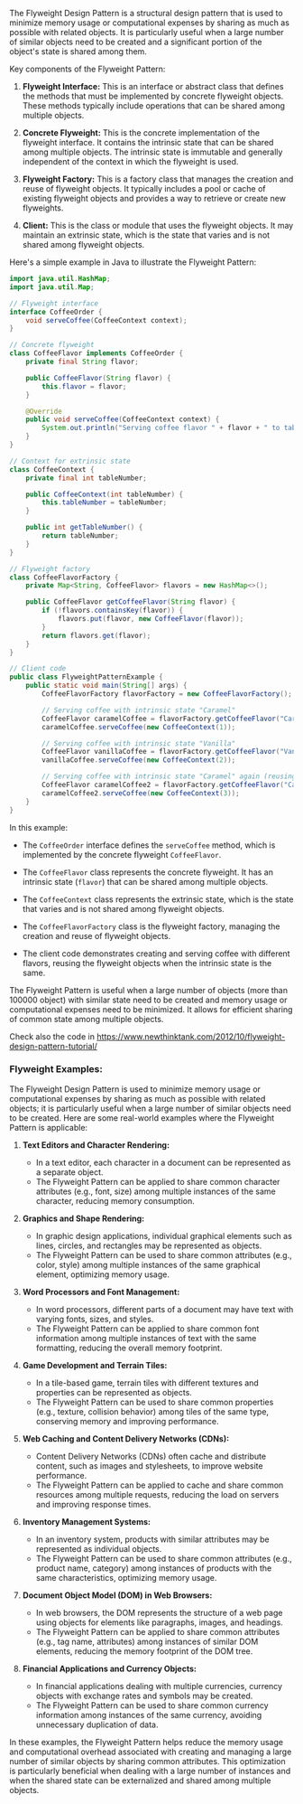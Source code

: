 The Flyweight Design Pattern is a structural design pattern that is used to minimize memory usage or computational expenses by sharing as much as possible with related objects. It is particularly useful when a large number of similar objects need to be created and a significant portion of the object's state is shared among them.

Key components of the Flyweight Pattern:

1. **Flyweight Interface:** This is an interface or abstract class that defines the methods that must be implemented by concrete flyweight objects. These methods typically include operations that can be shared among multiple objects.

2. **Concrete Flyweight:** This is the concrete implementation of the flyweight interface. It contains the intrinsic state that can be shared among multiple objects. The intrinsic state is immutable and generally independent of the context in which the flyweight is used.

3. **Flyweight Factory:** This is a factory class that manages the creation and reuse of flyweight objects. It typically includes a pool or cache of existing flyweight objects and provides a way to retrieve or create new flyweights.

4. **Client:** This is the class or module that uses the flyweight objects. It may maintain an extrinsic state, which is the state that varies and is not shared among flyweight objects.

Here's a simple example in Java to illustrate the Flyweight Pattern:

```java
import java.util.HashMap;
import java.util.Map;

// Flyweight interface
interface CoffeeOrder {
    void serveCoffee(CoffeeContext context);
}

// Concrete flyweight
class CoffeeFlavor implements CoffeeOrder {
    private final String flavor;

    public CoffeeFlavor(String flavor) {
        this.flavor = flavor;
    }

    @Override
    public void serveCoffee(CoffeeContext context) {
        System.out.println("Serving coffee flavor " + flavor + " to table " + context.getTableNumber());
    }
}

// Context for extrinsic state
class CoffeeContext {
    private final int tableNumber;

    public CoffeeContext(int tableNumber) {
        this.tableNumber = tableNumber;
    }

    public int getTableNumber() {
        return tableNumber;
    }
}

// Flyweight factory
class CoffeeFlavorFactory {
    private Map<String, CoffeeFlavor> flavors = new HashMap<>();

    public CoffeeFlavor getCoffeeFlavor(String flavor) {
        if (!flavors.containsKey(flavor)) {
            flavors.put(flavor, new CoffeeFlavor(flavor));
        }
        return flavors.get(flavor);
    }
}

// Client code
public class FlyweightPatternExample {
    public static void main(String[] args) {
        CoffeeFlavorFactory flavorFactory = new CoffeeFlavorFactory();

        // Serving coffee with intrinsic state "Caramel"
        CoffeeFlavor caramelCoffee = flavorFactory.getCoffeeFlavor("Caramel");
        caramelCoffee.serveCoffee(new CoffeeContext(1));

        // Serving coffee with intrinsic state "Vanilla"
        CoffeeFlavor vanillaCoffee = flavorFactory.getCoffeeFlavor("Vanilla");
        vanillaCoffee.serveCoffee(new CoffeeContext(2));

        // Serving coffee with intrinsic state "Caramel" again (reusing flyweight)
        CoffeeFlavor caramelCoffee2 = flavorFactory.getCoffeeFlavor("Caramel");
        caramelCoffee2.serveCoffee(new CoffeeContext(3));
    }
}
```

In this example:

- The `CoffeeOrder` interface defines the `serveCoffee` method, which is implemented by the concrete flyweight `CoffeeFlavor`.

- The `CoffeeFlavor` class represents the concrete flyweight. It has an intrinsic state (`flavor`) that can be shared among multiple objects.

- The `CoffeeContext` class represents the extrinsic state, which is the state that varies and is not shared among flyweight objects.

- The `CoffeeFlavorFactory` class is the flyweight factory, managing the creation and reuse of flyweight objects.

- The client code demonstrates creating and serving coffee with different flavors, reusing the flyweight objects when the intrinsic state is the same.

The Flyweight Pattern is useful when a large number of objects (more than 100000 object) with similar state need to be created and memory usage or computational expenses need to be minimized. It allows for efficient sharing of common state among multiple objects.

Check also the code in https://www.newthinktank.com/2012/10/flyweight-design-pattern-tutorial/

### Flyweight Examples:

The Flyweight Design Pattern is used to minimize memory usage or computational expenses by sharing as much as possible with related objects; it is particularly useful when a large number of similar objects need to be created. Here are some real-world examples where the Flyweight Pattern is applicable:

1. **Text Editors and Character Rendering:**
   - In a text editor, each character in a document can be represented as a separate object.
   - The Flyweight Pattern can be applied to share common character attributes (e.g., font, size) among multiple instances of the same character, reducing memory consumption.

2. **Graphics and Shape Rendering:**
   - In graphic design applications, individual graphical elements such as lines, circles, and rectangles may be represented as objects.
   - The Flyweight Pattern can be used to share common attributes (e.g., color, style) among multiple instances of the same graphical element, optimizing memory usage.

3. **Word Processors and Font Management:**
   - In word processors, different parts of a document may have text with varying fonts, sizes, and styles.
   - The Flyweight Pattern can be applied to share common font information among multiple instances of text with the same formatting, reducing the overall memory footprint.

4. **Game Development and Terrain Tiles:**
   - In a tile-based game, terrain tiles with different textures and properties can be represented as objects.
   - The Flyweight Pattern can be used to share common properties (e.g., texture, collision behavior) among tiles of the same type, conserving memory and improving performance.

5. **Web Caching and Content Delivery Networks (CDNs):**
   - Content Delivery Networks (CDNs) often cache and distribute content, such as images and stylesheets, to improve website performance.
   - The Flyweight Pattern can be applied to cache and share common resources among multiple requests, reducing the load on servers and improving response times.

6. **Inventory Management Systems:**
   - In an inventory system, products with similar attributes may be represented as individual objects.
   - The Flyweight Pattern can be used to share common attributes (e.g., product name, category) among instances of products with the same characteristics, optimizing memory usage.

7. **Document Object Model (DOM) in Web Browsers:**
   - In web browsers, the DOM represents the structure of a web page using objects for elements like paragraphs, images, and headings.
   - The Flyweight Pattern can be applied to share common attributes (e.g., tag name, attributes) among instances of similar DOM elements, reducing the memory footprint of the DOM tree.

8. **Financial Applications and Currency Objects:**
   - In financial applications dealing with multiple currencies, currency objects with exchange rates and symbols may be created.
   - The Flyweight Pattern can be used to share common currency information among instances of the same currency, avoiding unnecessary duplication of data.

In these examples, the Flyweight Pattern helps reduce the memory usage and computational overhead associated with creating and managing a large number of similar objects by sharing common attributes. This optimization is particularly beneficial when dealing with a large number of instances and when the shared state can be externalized and shared among multiple objects.